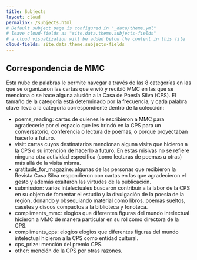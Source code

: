 ```yaml
---
title: Subjects
layout: cloud
permalink: /subjects.html
# Default subject page is configured in "_data/theme.yml"
# leave cloud-fields as "site.data.theme.subjects-fields"
# a cloud visualization will be added below the content in this file
cloud-fields: site.data.theme.subjects-fields
---
```


## Correspondencia de MMC

Esta nube de palabras le permite navegar a través de las 8 categorías en las que se organizaron las cartas que envió y recibió MMC en las que se menciona o se hace alguna alusión a la Casa de Poesía Silva (CPS). El tamaño de la categoría está determinado por la frecuencia, y cada palabra clave lleva a la categoría correspondiente dentro de la colección:

- poems_reading: cartas de quienes le escribieron a MMC para agradecerle por el espacio que les brindó en la CPS para un conversatorio, conferencia o lectura de poemas, o porque proyectaban hacerlo a futuro.
- visit: cartas cuyos destinatarios mencionan alguna visita que hicieron a la CPS o su intención de hacerlo a futuro. En estas misivas no se refiere ninguna otra actividad específica (como lecturas de poemas u otras) más allá de la visita misma.
- gratitude_for_magazine: algunas de las personas que recibieron la Revista Casa Silva respondieron con cartas en las que agradecieron el gesto y además exaltaron las virtudes de la publicación.
- submission: varios intelectuales buscaron contribuir a la labor de la CPS en su objeto de fomentar el estudio y la divulgación de la poesía de la región, donando y obsequiando material como libros, poemas sueltos, casetes y discos compactos a la biblioteca y fonoteca. 
- compliments_mmc: elogios que diferentes figuras del mundo intelectual hicieron a MMC de manera particular en su rol como directora de la CPS.
- compliments_cps: elogios elogios que diferentes figuras del mundo intelectual hicieron a la CPS como entidad cultural.
- cps_prize: mención del premio CPS.
- other: mención de la CPS por otras razones.








